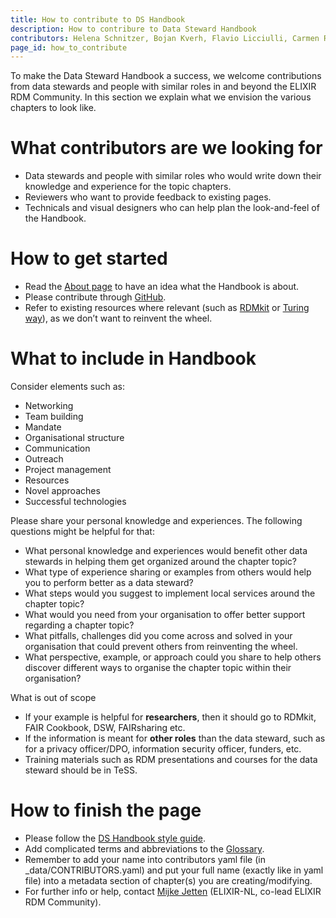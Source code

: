 ```yaml
---
title: How to contribute to DS Handbook
description: How to contribure to Data Steward Handbook
contributors: Helena Schnitzer, Bojan Kverh, Flavio Licciulli, Carmen Reverté, Diana Pilvar, Marina Popleteeva, Amir Szitenberg, Nazeefa Fatima, Niclas Jareborg, Mijke Jetten, Paulette Lieby, Teresa D'Altri, Elin Kronander
page_id: how_to_contribute
---
```


To make the Data Steward Handbook a success, we welcome contributions from data stewards and people with similar roles in and beyond the ELIXIR RDM Community. In this section we explain what we envision the various chapters to look like. 

# What contributors are we looking for
- Data stewards and people with similar roles who would write down their knowledge and experience for the topic chapters.
- Reviewers who want to provide feedback to existing pages. 
- Technicals and visual designers who can help plan the look-and-feel of the Handbook.

# How to get started
- Read the [About page](about) to have an idea what the Handbook is about. 
- Please contribute through [GitHub](TODO).
- Refer to existing resources where relevant (such as [RDMkit](https://rdmkit.elixir-europe.org/) or [Turing way](https://book.the-turing-way.org)), as we don’t want to reinvent the wheel.

# What to include in Handbook
Consider elements such as:
- Networking
- Team building
- Mandate
- Organisational structure
- Communication	
- Outreach
- Project management
- Resources
- Novel approaches
- Successful technologies

Please share your personal knowledge and experiences. The following questions might be helpful for that:
- What personal knowledge and experiences would benefit other data stewards in helping them get organized around the chapter topic?
- What type of experience sharing or examples from others would help you to perform better as a data steward?
- What steps would you suggest to implement local services around the chapter topic?
- What would you need from your organisation to offer better support regarding a chapter topic?   
- What pitfalls, challenges did you come across and solved in your organisation that could prevent others from reinventing the wheel. 
- What perspective, example, or approach could you share to help others discover different ways to organise the chapter topic within their organisation?

What is out of scope
- If your example is helpful for **researchers**, then it should go to RDMkit, FAIR Cookbook, DSW, FAIRsharing etc.
- If the information is meant for **other roles** than the data steward, such as for a privacy officer/DPO, information security officer, funders, etc.
- Training materials such as RDM presentations and  courses for the data steward should be in TeSS.

# How to finish the page
- Please follow the [DS Handbook style guide](TODO). 
- Add complicated terms and abbreviations to the [Glossary](TODO).
- Remember to add your name into contributors yaml file (in _data/CONTRIBUTORS.yaml) and put your full name (exactly like in yaml file) into a metadata section of chapter(s) you are creating/modifying.
- For further info or help, contact [Mijke Jetten](mailto:mijke.jetten@health-ri.nl) (ELIXIR-NL, co-lead ELIXIR RDM Community).
